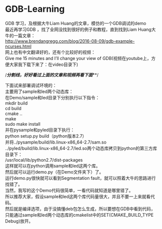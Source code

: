 # GDB-Learning   
GDB 学习，及根据大牛Liam Huang的文章，模仿的一个GDB调试的demo    
最近再学习GDB ，找了全网没找到很好的例子和教程，直到找到Liam Huang大牛的一篇文章：    
http://www.brendangregg.com/blog/2016-08-09/gdb-example-ncurses.html    
网上也有中文翻译好的，还有个比较好的视频：  
Give me 15 minutes and I’ll change your view of GDB(视频在youtube上，方便大家我下载下来了：在video目录下)   

/*******分割线，好好看过上面的文章和视频再看下面*********/  

下面试来部署调试环境的：  
主要用了sample和led两个动态库：  
在Demo/sample和led目录下分别执行以下指令：   
mkdir build    
cd build    
cmake ..    
make            
sudo make install    
并在pysample和pyled目录下执行：    
python setup.py build（python版本2.7）    
并将../pysample/build/lib.linux-x86_64-2.7/sam.so    
../pyled/build/lib.linux-x86_64-2.7/led.so两个动态库拷贝到python的第三方库目录下：    
/usr/local/lib/python2.7/dist-packages    
这样就可以在python调用sample和led这两个库。    
然后就可以运行demo.py（在Demo文件夹下）了。    
运行demo.py很快就可以看到Segmentation fault，就可以照着大牛的思路进行找错了。    
当然，我写的这个Demo代码很简单，一看代码就知道是哪里错了。    
所以推荐大家，假设sample和led这两个库代码量很大，并且不要一上来就看代码。    
然后就是编译选项，由于没搞懂deb包怎么生成，所以要想在GDB中看到代码，    
只能通过sample和led两个动态库的cmakelist中的SET(CMAKE_BUILD_TYPE Debug)放开。    